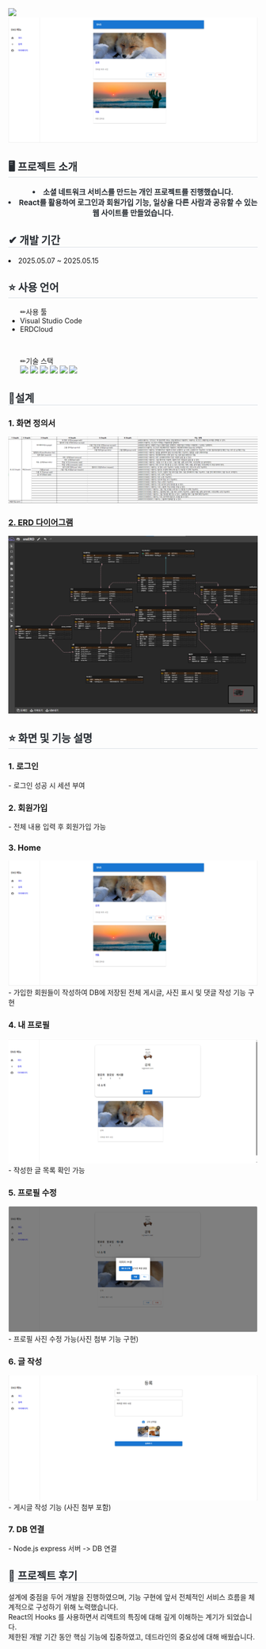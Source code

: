 <div>
    <img src="https://capsule-render.vercel.app/api?type=soft&color=0:00c6ff,100:0072ff&height=200&text=MySNS&fontColor=ffffff&fontSize=50" />
</div>
<div>
    <img src="public/feedList.png" style="width:900px;">
</div>
<div> 
    <h2 style="border-bottom: 1px solid #d8dee4; color: #282d33;"> 🖥 프로젝트 소개 </h2>  
    <div style="font-weight: 700; font-size: 15px; text-align: center; color: #282d33;"> 
        <li> 소셜 네트워크 서비스를 만드는 개인 프로젝트를 진행했습니다.</li>
        <li> React를 활용하여 로그인과 회원가입 기능, 일상을 다른 사람과 공유할 수 있는 웹 사이트를 만들었습니다. </li>
    </div>
    <h2 style="border-bottom: 1px solid #d8dee4; color: #282d33;"> ✔ 개발 기간 </h2> 
    <li>2025.05.07 ~ 2025.05.15</li>
    <h2 style="border-bottom: 1px solid #d8dee4; color: #282d33;"> ⭐ 사용 언어 </h2> 
    <ul> ✏사용 툴
        <li>Visual Studio Code</li>
        <li>ERDCloud</li>
    </ul>
    <br/>
    <ul> ✏기술 스택
        <div style="text-align: left;">
        <img src="https://img.shields.io/badge/MySQL-4479A1?style=for-the-badge&logo=MySQL&logoColor=white">
        <img src="https://img.shields.io/badge/HTML5-E34F26?style=for-the-badge&logo=HTML5&logoColor=white">
        <img src="https://img.shields.io/badge/CSS3-1572B6?style=for-the-badge&logo=CSS3&logoColor=white">
        <img src="https://img.shields.io/badge/Javascript-F7DF1E?style=for-the-badge&logo=Javascript&logoColor=white">
        <img src="https://img.shields.io/badge/React-61DAFB?style=for-the-badge&logo=React&logoColor=white">
        <img src="https://img.shields.io/badge/Node.js-339933?style=for-the-badge&logo=Node.js&logoColor=white">
    </ul>
    <h2 style="border-bottom: 1px solid #d8dee4; color: #282d33;">📝설계</h2>
    <h3>1. 화면 정의서</h3>
    <img src="public/sb.png">
    <h3><a href="https://www.erdcloud.com/d/vixTqF4TMZMt9r46L">2. ERD 다이어그램</a></h3>
    <img src="public/erd.png">
    <h2 style="border-bottom: 1px solid #d8dee4; color: #282d33;"> ⭐ 화면 및 기능 설명 </h2>
    <h3>1. 로그인</h3>
    <div>- 로그인 성공 시 세션 부여</div>
    <h3>2. 회원가입</h3>
    <div>- 전체 내용 입력 후 회원가입 가능 </div>
    <h3>3. Home </h3>
    <img src="public/feedList.png">
    <br />
    <div>- 가입한 회원들이 작성하여 DB에 저장된 전체 게시글, 사진 표시 및 댓글 작성 기능 구현</div>
    <h3>4. 내 프로필</h3>
    <img src="public/userInfo.png">
    <br />
    <div>- 작성한 글 목록 확인 가능</div>
    <h3>5. 프로필 수정</h3>
    <img src="public/edit.png">
    <br />
    <div>- 프로필 사진 수정 가능(사진 첨부 기능 구현)</div>
    <h3>6. 글 작성 </h3>
    <img src="public/feedAdd.png">
    <div>- 게시글 작성 기능 (사진 첨부 포함)</div>
    <h3>7. DB 연결</h3>
    <div>- Node.js express 서버 -> DB 연결</div>
    <h2 style="border-bottom: 1px solid #d8dee4; color: #282d33;"> 🚩 프로젝트 후기 </h2> 
    <div>
        설계에 중점을 두어 개발을 진행하였으며, 기능 구현에 앞서 전체적인 서비스 흐름을 체계적으로 구성하기 위해 노력했습니다.<br />
        React의 Hooks 를 사용하면서 리액트의 특징에 대해 깊게 이해하는 계기가 되었습니다.<br />
        제한된 개발 기간 동안 핵심 기능에 집중하였고, 데드라인의 중요성에 대해 배웠습니다.
    </div>
</div>
